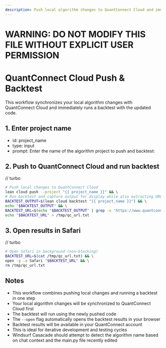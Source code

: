 ```yaml
---
description: Push local algorithm changes to QuantConnect Cloud and immediately run a backtest. This workflow synchronizes your code and executes a backtest in one step.
---
```


# WARNING: DO NOT MODIFY THIS FILE WITHOUT EXPLICIT USER PERMISSION
# QuantConnect Cloud Push & Backtest

This workflow synchronizes your local algorithm changes with QuantConnect Cloud and immediately runs a backtest with the updated code.

## 1. Enter project name
- id: project_name
- type: input
- prompt: Enter the name of the algorithm project to push and backtest:

## 2. Push to QuantConnect Cloud and run backtest
// turbo
```bash
# Push local changes to QuantConnect Cloud
lean cloud push --project "{{ project_name }}" && \
# Run backtest and capture output for display while also extracting URL
BACKTEST_OUTPUT=$(lean cloud backtest "{{ project_name }}") && \
echo "$BACKTEST_OUTPUT" && \
BACKTEST_URL=$(echo "$BACKTEST_OUTPUT" | grep -o 'https://www.quantconnect.com/project/[^[:space:]]*' | tail -1) && \
echo "$BACKTEST_URL" > /tmp/qc_url.txt
```

## 3. Open results in Safari
// turbo
```bash
# Open Safari in background (non-blocking)
BACKTEST_URL=$(cat /tmp/qc_url.txt) && \
open -g -a Safari "$BACKTEST_URL" && \
rm /tmp/qc_url.txt
```

## Notes
- This workflow combines pushing local changes and running a backtest in one step
- Your local algorithm changes will be synchronized to QuantConnect Cloud first
- The backtest will run using the newly pushed code
- The `--open` flag automatically opens the backtest results in your browser
- Backtest results will be available in your QuantConnect account
- This is ideal for iterative development and testing cycles
- Windsurf Casacade should attempt to detect the algorithm name based on chat context and the main.py file recently edited
